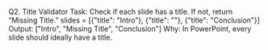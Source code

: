 Q2. Title Validator
Task: Check if each slide has a title. If not, return “Missing Title.”
slides = [{"title": "Intro"}, {"title": ""}, {"title": "Conclusion"}]
Output: ["Intro", "Missing Title", "Conclusion"]
Why: In PowerPoint, every slide should ideally have a title.